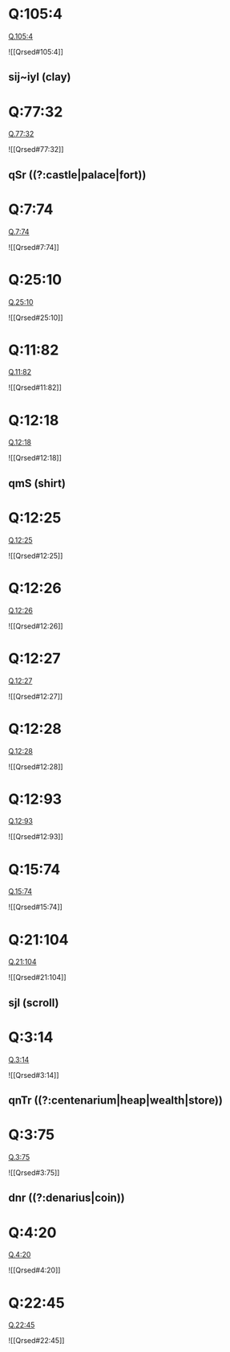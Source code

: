 
# Q:105:4

[Q.105:4](https://quran.com/105:4/tafsirs/ar-tafsir-al-tabari)

![[Qrsed#105:4]]

## sij~iyl (clay)

# Q:77:32

[Q.77:32](https://quran.com/77:32/tafsirs/ar-tafsir-al-tabari)

![[Qrsed#77:32]]

## qSr ((?:castle|palace|fort))

# Q:7:74

[Q.7:74](https://quran.com/7:74/tafsirs/ar-tafsir-al-tabari)

![[Qrsed#7:74]]

# Q:25:10

[Q.25:10](https://quran.com/25:10/tafsirs/ar-tafsir-al-tabari)

![[Qrsed#25:10]]

# Q:11:82

[Q.11:82](https://quran.com/11:82/tafsirs/ar-tafsir-al-tabari)

![[Qrsed#11:82]]

# Q:12:18

[Q.12:18](https://quran.com/12:18/tafsirs/ar-tafsir-al-tabari)

![[Qrsed#12:18]]

## qmS (shirt)

# Q:12:25

[Q.12:25](https://quran.com/12:25/tafsirs/ar-tafsir-al-tabari)

![[Qrsed#12:25]]

# Q:12:26

[Q.12:26](https://quran.com/12:26/tafsirs/ar-tafsir-al-tabari)

![[Qrsed#12:26]]

# Q:12:27

[Q.12:27](https://quran.com/12:27/tafsirs/ar-tafsir-al-tabari)

![[Qrsed#12:27]]

# Q:12:28

[Q.12:28](https://quran.com/12:28/tafsirs/ar-tafsir-al-tabari)

![[Qrsed#12:28]]

# Q:12:93

[Q.12:93](https://quran.com/12:93/tafsirs/ar-tafsir-al-tabari)

![[Qrsed#12:93]]

# Q:15:74

[Q.15:74](https://quran.com/15:74/tafsirs/ar-tafsir-al-tabari)

![[Qrsed#15:74]]

# Q:21:104

[Q.21:104](https://quran.com/21:104/tafsirs/ar-tafsir-al-tabari)

![[Qrsed#21:104]]

## sjl (scroll)

# Q:3:14

[Q.3:14](https://quran.com/3:14/tafsirs/ar-tafsir-al-tabari)

![[Qrsed#3:14]]

## qnTr ((?:centenarium|heap|wealth|store))

# Q:3:75

[Q.3:75](https://quran.com/3:75/tafsirs/ar-tafsir-al-tabari)

![[Qrsed#3:75]]

## dnr ((?:denarius|coin))

# Q:4:20

[Q.4:20](https://quran.com/4:20/tafsirs/ar-tafsir-al-tabari)

![[Qrsed#4:20]]

# Q:22:45

[Q.22:45](https://quran.com/22:45/tafsirs/ar-tafsir-al-tabari)

![[Qrsed#22:45]]
